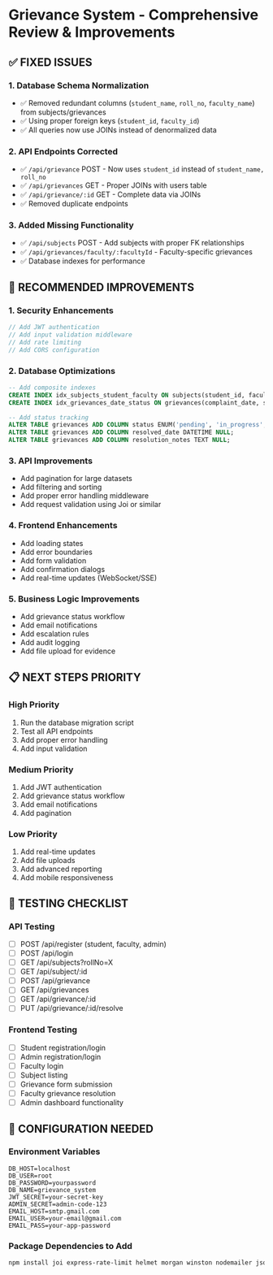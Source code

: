 # Grievance System - Comprehensive Review & Improvements

## ✅ FIXED ISSUES

### 1. Database Schema Normalization

- ✅ Removed redundant columns (`student_name`, `roll_no`, `faculty_name`) from subjects/grievances
- ✅ Using proper foreign keys (`student_id`, `faculty_id`)
- ✅ All queries now use JOINs instead of denormalized data

### 2. API Endpoints Corrected

- ✅ `/api/grievance` POST - Now uses `student_id` instead of `student_name, roll_no`
- ✅ `/api/grievances` GET - Proper JOINs with users table
- ✅ `/api/grievance/:id` GET - Complete data via JOINs
- ✅ Removed duplicate endpoints

### 3. Added Missing Functionality

- ✅ `/api/subjects` POST - Add subjects with proper FK relationships
- ✅ `/api/grievances/faculty/:facultyId` - Faculty-specific grievances
- ✅ Database indexes for performance

## 🚀 RECOMMENDED IMPROVEMENTS

### 1. Security Enhancements

```javascript
// Add JWT authentication
// Add input validation middleware
// Add rate limiting
// Add CORS configuration
```

### 2. Database Optimizations

```sql
-- Add composite indexes
CREATE INDEX idx_subjects_student_faculty ON subjects(student_id, faculty_id);
CREATE INDEX idx_grievances_date_status ON grievances(complaint_date, status);

-- Add status tracking
ALTER TABLE grievances ADD COLUMN status ENUM('pending', 'in_progress', 'resolved', 'closed') DEFAULT 'pending';
ALTER TABLE grievances ADD COLUMN resolved_date DATETIME NULL;
ALTER TABLE grievances ADD COLUMN resolution_notes TEXT NULL;
```

### 3. API Improvements

- Add pagination for large datasets
- Add filtering and sorting
- Add proper error handling middleware
- Add request validation using Joi or similar

### 4. Frontend Enhancements

- Add loading states
- Add error boundaries
- Add form validation
- Add confirmation dialogs
- Add real-time updates (WebSocket/SSE)

### 5. Business Logic Improvements

- Add grievance status workflow
- Add email notifications
- Add escalation rules
- Add audit logging
- Add file upload for evidence

## 📋 NEXT STEPS PRIORITY

### High Priority

1. Run the database migration script
2. Test all API endpoints
3. Add proper error handling
4. Add input validation

### Medium Priority

1. Add JWT authentication
2. Add grievance status workflow
3. Add email notifications
4. Add pagination

### Low Priority

1. Add real-time updates
2. Add file uploads
3. Add advanced reporting
4. Add mobile responsiveness

## 🧪 TESTING CHECKLIST

### API Testing

- [ ] POST /api/register (student, faculty, admin)
- [ ] POST /api/login
- [ ] GET /api/subjects?rollNo=X
- [ ] GET /api/subject/:id
- [ ] POST /api/grievance
- [ ] GET /api/grievances
- [ ] GET /api/grievance/:id
- [ ] PUT /api/grievance/:id/resolve

### Frontend Testing

- [ ] Student registration/login
- [ ] Admin registration/login
- [ ] Faculty login
- [ ] Subject listing
- [ ] Grievance form submission
- [ ] Faculty grievance resolution
- [ ] Admin dashboard functionality

## 🔧 CONFIGURATION NEEDED

### Environment Variables

```
DB_HOST=localhost
DB_USER=root
DB_PASSWORD=yourpassword
DB_NAME=grievance_system
JWT_SECRET=your-secret-key
ADMIN_SECRET=admin-code-123
EMAIL_HOST=smtp.gmail.com
EMAIL_USER=your-email@gmail.com
EMAIL_PASS=your-app-password
```

### Package Dependencies to Add

```bash
npm install joi express-rate-limit helmet morgan winston nodemailer jsonwebtoken
```
